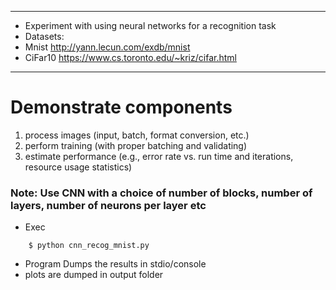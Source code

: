 ------------------------------------------------------------
- Experiment with using neural networks for a recognition task
- Datasets:
-   Mnist http://yann.lecun.com/exdb/mnist
-   CiFar10 https://www.cs.toronto.edu/~kriz/cifar.html
------------------------------------------------------------

# Demonstrate components 
1. process images (input, batch, format conversion, etc.)
2. perform training (with proper batching and validating)
3. estimate performance (e.g., error rate vs. run time and iterations, resource usage statistics)

### Note: Use CNN with a choice of number of blocks, number of layers, number of neurons per layer etc

- Exec  
```
    $ python cnn_recog_mnist.py
```
- Program Dumps the results in stdio/console
- plots are dumped in output folder
